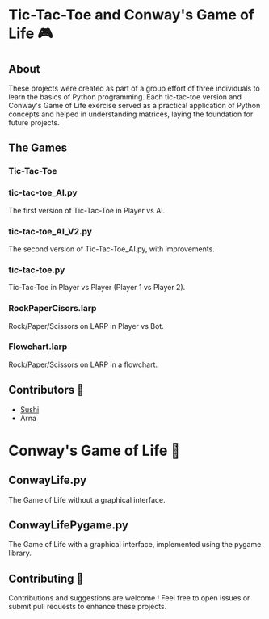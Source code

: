 # Tic-Tac-Toe and Conway's Game of Life 🎮

## About
These projects were created as part of a group effort of three individuals to learn the basics of Python programming. Each tic-tac-toe version and Conway's Game of Life exercise served as a practical application of Python concepts and helped in understanding matrices, laying the foundation for future projects.

## The Games
### Tic-Tac-Toe
### tic-tac-toe_AI.py

The first version of Tic-Tac-Toe in Player vs AI.
### tic-tac-toe_AI_V2.py


The second version of Tic-Tac-Toe_AI.py, with improvements.
### tic-tac-toe.py


Tic-Tac-Toe in Player vs Player (Player 1 vs Player 2).
### RockPaperCisors.larp


Rock/Paper/Scissors on LARP in Player vs Bot.
### Flowchart.larp

Rock/Paper/Scissors on LARP in a flowchart.


## Contributors 🤝
- [Sushi](https://github.com/Supr3mSushi)
- Arna


# Conway's Game of Life 🌌
## ConwayLife.py


The Game of Life without a graphical interface.
## ConwayLifePygame.py

The Game of Life with a graphical interface, implemented using the pygame library.


## Contributing 🚀
Contributions and suggestions are welcome ! Feel free to open issues or submit pull requests to enhance these projects.
